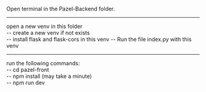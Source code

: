 Open terminal in the Pazel-Backend folder.<br/>

---
open a new venv in this folder<br/>
-- create a new venv if not exists<br/>
-- install flask and flask-cors in this venv
-- Run the file index.py with this venv

---

run the following commands:<br/>
-- cd pazel-front<br/>
-- npm install (may take a minute)<br/>
-- npm run dev

    